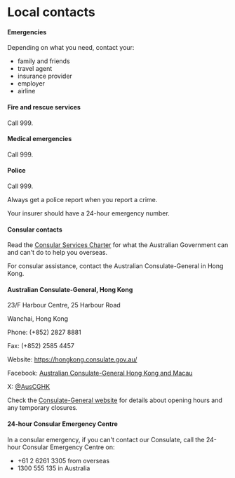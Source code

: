 # Local contacts

#### Emergencies

Depending on what you need, contact your:

* family and friends
* travel agent
* insurance provider
* employer
* airline

#### Fire and rescue services

Call 999.

#### Medical emergencies

Call 999.

#### Police

Call 999.

Always get a police report when you report a crime.

Your insurer should have a 24-hour emergency number.

#### Consular contacts

Read the [Consular Services Charter](/consular-services/consular-services-charter "Consular Services Charter") for what the Australian Government can and can't do to help you overseas.

For consular assistance, contact the Australian Consulate-General in Hong Kong.

#### Australian Consulate-General, Hong Kong

23/F Harbour Centre, 25 Harbour Road

Wanchai, Hong Kong

Phone: (+852) 2827 8881

Fax: (+852) 2585 4457

Website: <https://hongkong.consulate.gov.au/>

Facebook: [Australian Consulate-General Hong Kong and Macau](https://www.facebook.com/AustraliaInHKMacau)

X: [@AusCGHK](https://twitter.com/AusCGHK)

Check the [Consulate-General website](https://hongkong.consulate.gov.au/hkng/home.html) for details about opening hours and any temporary closures.

#### 24-hour Consular Emergency Centre

In a consular emergency, if you can't contact our Consulate, call the 24-hour Consular Emergency Centre on:

* +61 2 6261 3305 from overseas
* 1300 555 135 in Australia